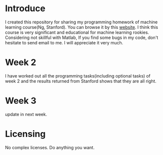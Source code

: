 # Introduce

I created this repository for sharing my programming homework of machine learning course(Ng, Stanford). You can browse it by this [website](https://www.coursera.org/learn/machine-learning/home/welcome). I think this course is very significant and educational for machine learning rookies. Considering not skillful  with Matlab, If you find some bugs in my code, don't hesitate to send email to me. I will appreciate it very much.

#  Week 2

I have worked out all the programming tasks(including optional tasks) of week 2 and the results returned from Stanford  shows that they are all right. 

# Week 3

update in next week.





#  Licensing

No complex licenses. Do anything you want.




